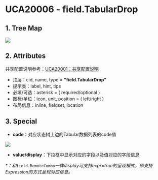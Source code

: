 # UCA20006 - field.TabularDrop

## 1. Tree Map

![](/engine/spec/component/img/field-007-01.JPG)

## 2. Attributes

共享配置说明参考：[UCA20001：共享配置说明](/engine/spec/component/field-shared.md)

* 顶层：cid, name, type = **"field.TabularDrop"**
* 提示类：label, hint, tips
* 必填/可选：asterisk = \( required/optional \)
* 图标/单位：icon, unit, position = \( left/right \)
* 布局信息：inline, fieldset, location

## 3. Special

* **code**：对应状态树上边的Tabular数据列表的code值

![](/engine/spec/component/img/field-007-02.png)

* **value/display**：下拉框中显示对应的字段以及值对应的字段信息

_\*：和_`field.RemoteCombo`_一样display可支持expr=true的呈现模式，即支持Expression的方式呈现对应信息。_

